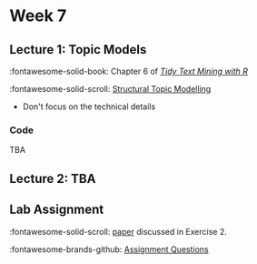 # Week 7

## Lecture 1: Topic Models

:fontawesome-solid-book: Chapter 6 of [*Tidy Text Mining with R*][tidytext]

:fontawesome-solid-scroll: [Structural Topic Modelling][stm] 

* Don't focus on the technical details

### Code

TBA 

## Lecture 2: TBA

<!-- ### Reading -->


<!-- * [Instructor Code][instructor] from the three text analytics classes. -->

## Lab Assignment

:fontawesome-solid-scroll: [paper] discussed in Exercise 2.

:fontawesome-brands-github: [Assignment Questions][lab]

<!-- * [Partial Solutions][solutions] -->



[tidytext]: https://www.tidytextmining.com/
[vader]: https://ojs.aaai.org/index.php/ICWSM/article/view/14550/14399
[stm]: https://github.com/bstewart/stm/blob/master/vignettes/stmVignette.pdf?raw=true
[lab]: https://github.com/tisem-digital-marketing/smwa-lab-intro-text
[paper]: https://www.aeaweb.org/articles?id=10.1257/aer.104.8.2421
[solutions]: ../assets/labs/lab-text-intro_solution.pdf
[instructor]: ../assets/lectures/week-07/instructor.zip